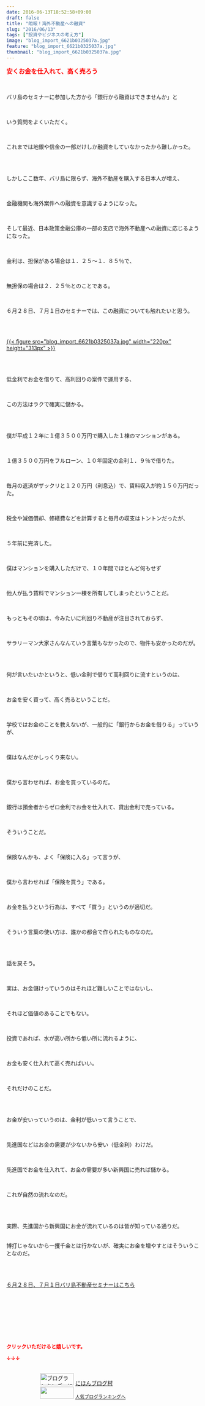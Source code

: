 ```yaml
---
date: 2016-06-13T18:52:58+09:00
draft: false
title: "朗報！海外不動産への融資"
slug: "2016/06/13"
tags: ["投資やビジネスの考え方"]
image: "blog_import_6621b0325037a.jpg"
feature: "blog_import_6621b0325037a.jpg"
thumbnail: "blog_import_6621b0325037a.jpg"
---
```

<p><font color="#ff0000" size="3"><strong>安くお金を仕入れて、高く売ろう</strong></font></p><br/><p>バリ島のセミナーに参加した方から「銀行から融資はできませんか」と</p><br/><p>いう質問をよくいただく。</p><br/><p>これまでは地銀や信金の一部だけしか融資をしていなかったから難しかった。</p><br/><p><br/>しかしここ数年、バリ島に限らず、海外不動産を購入する日本人が増え、</p><br/><p>金融機関も海外案件への融資を意識するようになった。</p><br/><p>そして最近、日本政策金融公庫の一部の支店で海外不動産への融資に応じるようになった。</p><br/><p>金利は、担保がある場合は１．２５～１．８５％で、</p><br/><p>無担保の場合は２．２５％とのことである。</p><br/><p>６月２８日、７月１日のセミナーでは、この融資についても触れたいと思う。</p><br/><p><br/><a href="blog_import_6621b0338931d.jpg">{{< figure src="blog_import_6621b0325037a.jpg" width="220px" height="313px" >}}</a><br/></p><br/><p><br/>低金利でお金を借りて、高利回りの案件で運用する、</p><br/><p>この方法はラクで確実に儲かる。</p><br/><br/><p>僕が平成１２年に１億３５００万円で購入した１棟のマンションがある。</p><br/><p>１億３５００万円をフルローン、１０年固定の金利１．９％で借りた。</p><br/><p>毎月の返済がザックリと１２０万円（利息込）で、賃料収入が約１５０万円だった。</p><br/><p>税金や減価償却、修繕費などを計算すると毎月の収支はトントンだったが、</p><br/><p>５年前に完済した。</p><p><br/></p><p>僕はマンションを購入しただけで、１０年間でほとんど何もせず</p><br/><p>他人が払う賃料でマンション一棟を所有してしまったということだ。</p><br/><p>もっともその頃は、今みたいに利回り不動産が注目されておらず、</p><br/><p>サラリーマン大家さんなんていう言葉もなかったので、物件も安かったのだが。</p><br/><p><br/>何が言いたいかというと、低い金利で借りて高利回りに流すというのは、</p><br/><p>お金を安く買って、高く売るということだ。</p><p><br/></p><p>学校ではお金のことを教えないが、一般的に「銀行からお金を借りる」っていうが、</p><br/><p>僕はなんだかしっくり来ない。</p><br/><p>僕から言わせれば、お金を買っているのだ。</p><br/><p>銀行は預金者からゼロ金利でお金を仕入れて、貸出金利で売っている。</p><br/><p>そういうことだ。</p><br/><p>保険なんかも、よく「保険に入る」って言うが、</p><br/><p>僕から言わせれば「保険を買う」である。</p><br/><p>お金を払うという行為は、すべて「買う」というのが適切だ。</p><br/><p>そういう言葉の使い方は、誰かの都合で作られたものなのだ。</p><br/><p><br/>話を戻そう。</p><br/><p>実は、お金儲けっていうのはそれほど難しいことではないし、</p><br/><p>それほど価値のあることでもない。</p><br/><p>投資であれば、水が高い所から低い所に流れるように、</p><br/><p>お金も安く仕入れて高く売ればいい。</p><br/><p>それだけのことだ。</p><br/><br/><p>お金が安いっていうのは、金利が低いって言うことで、</p><br/><p>先進国などはお金の需要が少ないから安い（低金利）わけだ。</p><br/><p>先進国でお金を仕入れて、お金の需要が多い新興国に売れば儲かる。</p><br/><p>これが自然の流れなのだ。</p><br/><br/><p>実際、先進国から新興国にお金が流れているのは皆が知っている通りだ。</p><p><br/>博打じゃないから一攫千金とは行かないが、確実にお金を増やすとはそういうことなのだ。</p><br/><br/><p><a href="iin.co.jp" target="_blank">６月２８日、７月１日バリ島不動産セミナーはこちら</a> </p><br/><br/><br/><p><br/></p><br/><p><font color="#ff0000" size="2"><strong>クリックいただけると嬉しいです。<br/></strong></font></p><p><font color="#ff0000" size="2"><strong>↓↓↓</strong></font></p><p><br/><a href="ranking.html" target="_blank"><img border="0" alt="ブログランキング・にほんブログ村へ" src="data:image/svg+xml;charset=utf-8,%3Csvg%20xmlns%3D%22http%3A%2F%2Fwww.w3.org%2F2000%2Fsvg%22%20title%3D%22Placeholder%20for%20Images%22%20role%3D%22presentation%22%20viewBox%3D%220%200%2088%2031%22%20%2F%3E" width="88" height="31" data-src="https://img-proxy.blog-video.jp/images?url=http%3A%2F%2Fwww.blogmura.com%2Fimg%2Fwww88_31.gif" style="aspect-ratio: auto 88 / 31;"/><noscript><img border="0" alt="ブログランキング・にほんブログ村へ" src="https://img-proxy.blog-video.jp/images?url=http%3A%2F%2Fwww.blogmura.com%2Fimg%2Fwww88_31.gif" width="88" height="31"></noscript></a> <a href="ranking.html" target="_blank">にほんブログ村</a> <br/><a title="人気ブログランキングへ" href="link.php?1804582"><img border="0" src="data:image/svg+xml;charset=utf-8,%3Csvg%20xmlns%3D%22http%3A%2F%2Fwww.w3.org%2F2000%2Fsvg%22%20title%3D%22Placeholder%20for%20Images%22%20role%3D%22presentation%22%20viewBox%3D%220%200%2088%2031%22%20%2F%3E" width="88" height="31" data-src="https://blog.with2.net/img/banner/banner_22.gif" style="aspect-ratio: auto 88 / 31;"/><noscript><img border="0" src="https://blog.with2.net/img/banner/banner_22.gif" width="88" height="31"></noscript></a> <a style="FONT-SIZE: 12px" href="link.php?1804582">人気ブログランキングへ</a> </p>

